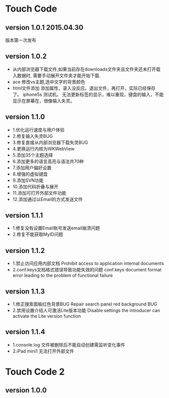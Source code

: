 
# Touch Code

## version 1.0.1 2015.04.30
  版本第一次发布

## version 1.0.2 
  * 从内部浏览器下载文件,如果当前存在downloads文件夹且文件夹还未打开载入数据时,
  需要手动展开文件夹才能开始下载.
  * ace 修改vs主题,选中文字的背景颜色
  * html文件添加<script></script> 添加属性，录入没反应。退出文件，再打开，实际已经保存了。 iphone5s  测试机。
     无法更新标签的显示，难以重现，键盘的输入，不能显示在屏幕在，很像输入失灵。

## version 1.1.0
  * 1.优化运行速度与用户体验
  * 2.修复输入失灵BUG
  * 3.修复直接从内部浏览器下载失灵BUG
  * 4.更换运行内核为WKWebView
  * 5.添加35个主题选择
  * 6.添加更多的语言高亮与语法共70种
  * 7.添加用户偏好设置
  * 8.增强的虚拟键盘
  * 9.添加SVN功能
  * 10.添加代码折叠与展开
  * 11.添加可打开外部文件功能
  * 12.添加通过以Email的方式发送文件

## version 1.1.1
  * 1.修复没有设置Email账号发送email崩溃问题
  * 2.修复不能获取MyID问题

## version 1.1.2
  * 1.禁止访问应用内部文档
    Prohibit access to application internal documents
  * 2.conf.keys文档格式错误导致功能失效的问题
    conf.keys document format error leading to the problem of functional failure

## version 1.1.3
  * 1.修正搜索面板红色背景BUG
    Repair search panel red background BUG
  * 2.禁用设置介绍人可激活Lite版本功能
    Disable settings the introducer can activate the Lite version function

## version 1.1.4
  * 1.console.log 文件被删除后不能自动创建需监听变化事件
  * 2.iPad mini1 无法打开外部文件

# Touch Code 2

## version 1.0.0
